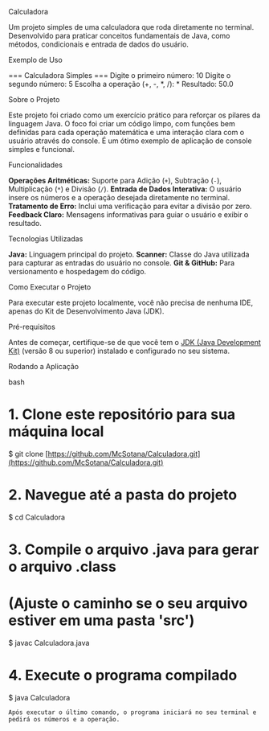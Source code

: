 Calculadora

Um projeto simples de uma calculadora que roda diretamente no terminal. Desenvolvido para praticar conceitos fundamentais de Java, como métodos, condicionais e entrada de dados do usuário.

Exemplo de Uso

=== Calculadora Simples ===
Digite o primeiro número: 10
Digite o segundo número: 5
Escolha a operação (+, -, *, /): *
Resultado: 50.0

Sobre o Projeto

Este projeto foi criado como um exercício prático para reforçar os pilares da linguagem Java. O foco foi criar um código limpo, com funções bem definidas para cada operação matemática e uma interação clara com o usuário através do console. É um ótimo exemplo de aplicação de console simples e funcional.

Funcionalidades

  **Operações Aritméticas:** Suporte para Adição (`+`), Subtração (`-`), Multiplicação (`*`) e Divisão (`/`).
  **Entrada de Dados Interativa:** O usuário insere os números e a operação desejada diretamente no terminal.
  **Tratamento de Erro:** Inclui uma verificação para evitar a divisão por zero.
  **Feedback Claro:** Mensagens informativas para guiar o usuário e exibir o resultado.

Tecnologias Utilizadas

  **Java:** Linguagem principal do projeto.
  **Scanner:** Classe do Java utilizada para capturar as entradas do usuário no console.
  **Git & GitHub:** Para versionamento e hospedagem do código.

Como Executar o Projeto

Para executar este projeto localmente, você não precisa de nenhuma IDE, apenas do Kit de Desenvolvimento Java (JDK).

Pré-requisitos

Antes de começar, certifique-se de que você tem o [JDK (Java Development Kit)](https://www.oracle.com/java/technologies/downloads/) (versão 8 ou superior) instalado e configurado no seu sistema.

Rodando a Aplicação

bash
# 1. Clone este repositório para sua máquina local
$ git clone [https://github.com/McSotana/Calculadora.git](https://github.com/McSotana/Calculadora.git)

# 2. Navegue até a pasta do projeto
$ cd Calculadora

# 3. Compile o arquivo .java para gerar o arquivo .class
# (Ajuste o caminho se o seu arquivo estiver em uma pasta 'src')
$ javac Calculadora.java

# 4. Execute o programa compilado
$ java Calculadora
```
Após executar o último comando, o programa iniciará no seu terminal e pedirá os números e a operação.
